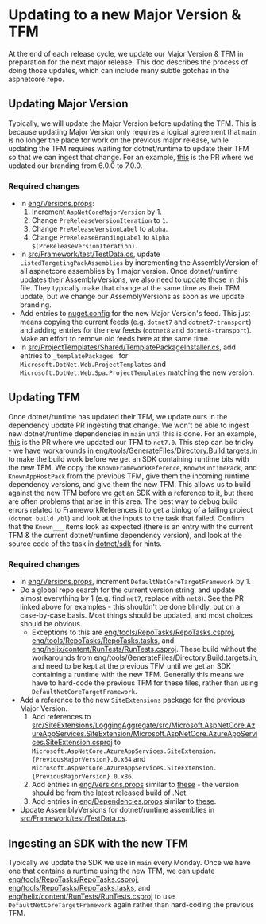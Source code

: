 # Updating to a new Major Version & TFM

At the end of each release cycle, we update our Major Version & TFM in preparation for the next major release. This doc describes the process of doing those updates, which can include many subtle gotchas in the aspnetcore repo.

## Updating Major Version

Typically, we will update the Major Version before updating the TFM. This is because updating Major Version only requires a logical agreement that `main` is no longer the place for work on the previous major release, while updating the TFM requires waiting for dotnet/runtime to update their TFM so that we can ingest that change. For an example, [this](https://github.com/dotnet/aspnetcore/pull/35402) is the PR where we updated our branding from 6.0.0 to 7.0.0.

### Required changes

* In [eng/Versions.props](/eng/Versions.props):
  1. Increment `AspNetCoreMajorVersion` by 1.
  2. Change `PreReleaseVersionIteration` to `1`.
  3. Change `PreReleaseVersionLabel` to `alpha`.
  4. Change `PreReleaseBrandingLabel` to `Alpha $(PreReleaseVersionIteration)`.
* In [src/Framework/test/TestData.cs](/src/Framework/test/TestData.cs), update `ListedTargetingPackAssemblies` by incrementing the AssemblyVersion of all aspnetcore assemblies by 1 major version. Once dotnet/runtime updates their AssemblyVersions, we also need to update those in this file. They typically make that change at the same time as their TFM update, but we change our AssemblyVersions as soon as we update branding.
* Add entries to [nuget.config](nuget.config) for the new Major Version's feed. This just means copying the current feeds (e.g. `dotnet7` and `dotnet7-transport`) and adding entries for the new feeds (`dotnet8` and `dotnet8-transport`). Make an effort to remove old feeds here at the same time.
* In [src/ProjectTemplates/Shared/TemplatePackageInstaller.cs](/src/ProjectTemplates/Shared/TemplatePackageInstaller.cs), add entries to `_templatePackages ` for `Microsoft.DotNet.Web.ProjectTemplates` and `Microsoft.DotNet.Web.Spa.ProjectTemplates` matching the new version.

## Updating TFM

Once dotnet/runtime has updated their TFM, we update ours in the dependency update PR ingesting that change. We won't be able to ingest new dotnet/runtime dependencies in `main` until this is done. For an example, [this](https://github.com/dotnet/aspnetcore/pull/36328) is the PR where we updated our TFM to `net7.0`. This step can be tricky - we have workarounds in [eng/tools/GenerateFiles/Directory.Build.targets.in](/eng/tools/GenerateFiles/Directory.Build.targets.in) to make the build work before we get an SDK containing runtime bits with the new TFM. We copy the `KnownFrameworkReference`, `KnownRuntimePack`, and `KnownAppHostPack` from the previous TFM, give them the incoming runtime dependency versions, and give them the new TFM. This allows us to build against the new TFM before we get an SDK with a reference to it, but there are often problems that arise in this area. The best way to debug build errors related to FrameworkReferences it to get a binlog of a failing project (`dotnet build /bl`) and look at the inputs to the task that failed. Confirm that the `Known___` items look as expected (there is an entry with the current TFM & the current dotnet/runtime dependency version), and look at the source code of the task in [dotnet/sdk](https://github.com/dotnet/sdk) for hints.

### Required changes

* In [eng/Versions.props](/eng/Versions.props), increment `DefaultNetCoreTargetFramework` by 1.
* Do a global repo search for the current version string, and update almost everything by 1 (e.g. find `net7`, replace with `net8`). See the PR linked above for examples - this shouldn't be done blindly, but on a case-by-case basis. Most things should be updated, and most choices should be obvious.
  * Exceptions to this are [eng/tools/RepoTasks/RepoTasks.csproj](/eng/tools/RepoTasks/RepoTasks.csproj), [eng/tools/RepoTasks/RepoTasks.tasks](/eng/tools/RepoTasks/RepoTasks.tasks), and [eng/helix/content/RunTests/RunTests.csproj](/eng/helix/content/RunTests/RunTests.csproj). These build without the workarounds from [eng/tools/GenerateFiles/Directory.Build.targets.in](/eng/tools/GenerateFiles/Directory.Build.targets.in), and need to be kept at the previous TFM until we get an SDK containing a runtime with the new TFM. Generally this means we have to hard-code the previous TFM for these files, rather than using `DefaultNetCoreTargetFramework`.
* Add a reference to the new `SiteExtensions` package for the previous Major Version.
  1. Add references to [src/SiteExtensions/LoggingAggregate/src/Microsoft.AspNetCore.AzureAppServices.SiteExtension/Microsoft.AspNetCore.AzureAppServices.SiteExtension.csproj](/src/SiteExtensions/LoggingAggregate/src/Microsoft.AspNetCore.AzureAppServices.SiteExtension/Microsoft.AspNetCore.AzureAppServices.SiteExtension.csproj) to `Microsoft.AspNetCore.AzureAppServices.SiteExtension.{PreviousMajorVersion}.0.x64` and `Microsoft.AspNetCore.AzureAppServices.SiteExtension.{PreviousMajorVersion}.0.x86`.
  2. Add entries in [eng/Versions.props](/eng/Versions.props) similar to [these](https://github.com/dotnet/aspnetcore/blob/216c92b78bce31d5e81a70b589707ec2ae5ab21a/eng/Versions.props#L224-L226) - the version should be from the latest released build of .Net.
  3. Add entries in [eng/Dependencies.props](/eng/Dependencies.props) similar to [these](https://github.com/dotnet/aspnetcore/blob/a47c0a58d7002b9a530c67532366b9db96d73cc6/eng/Dependencies.props#L119-L120).
* Update AssemblyVersions for dotnet/runtime assemblies in [src/Framework/test/TestData.cs](/src/Framework/test/TestData.cs).

## Ingesting an SDK with the new TFM

Typically we update the SDK we use in `main` every Monday. Once we have one that contains a runtime using the new TFM, we can update [eng/tools/RepoTasks/RepoTasks.csproj](/eng/tools/RepoTasks/RepoTasks.csproj), [eng/tools/RepoTasks/RepoTasks.tasks](/eng/tools/RepoTasks/RepoTasks.tasks), and [eng/helix/content/RunTests/RunTests.csproj](/eng/helix/content/RunTests/RunTests.csproj) to use `DefaultNetCoreTargetFramework` again rather than hard-coding the previous TFM.
